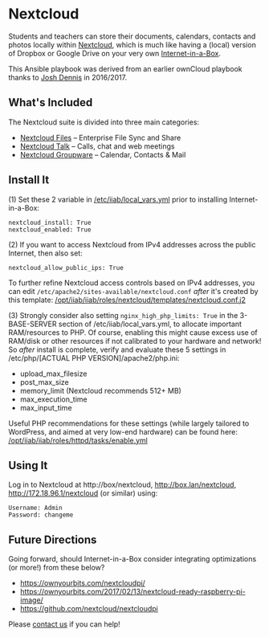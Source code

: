 # Nextcloud

Students and teachers can store their documents, calendars, contacts and photos locally within [Nextcloud](https://nextcloud.com), which is much like having a (local) version of Dropbox or Google Drive on your very own [Internet-in-a-Box](http://internet-in-a-box.org).

This Ansible playbook was derived from an earlier ownCloud playbook thanks to [Josh Dennis](https://github.com/floydianslips) in 2016/2017.

## What's Included

The Nextcloud suite is divided into three main categories:

- [Nextcloud Files](https://nextcloud.com/files/) &ndash; Enterprise File Sync and Share
- [Nextcloud Talk](https://nextcloud.com/talk/) &ndash; Calls, chat and web meetings
- [Nextcloud Groupware](https://nextcloud.com/groupware/) &ndash; Calendar, Contacts & Mail

## Install It

(1) Set these 2 variable in [/etc/iiab/local_vars.yml](http://FAQ.IIAB.IO#What_is_local_vars.yml_and_how_do_I_customize_it.3F) prior to installing Internet-in-a-Box:

    nextcloud_install: True
    nextcloud_enabled: True

(2) If you want to access Nextcloud from IPv4 addresses across the public Internet, then also set:

    nextcloud_allow_public_ips: True

To further refine Nextcloud access controls based on IPv4 addresses, you can edit `/etc/apache2/sites-available/nextcloud.conf` _after_ it's created by this template: [/opt/iiab/iiab/roles/nextcloud/templates/nextcloud.conf.j2](https://github.com/iiab/iiab/blob/master/roles/nextcloud/templates/nextcloud.conf.j2)

(3) Strongly consider also setting `nginx_high_php_limits: True` in the 3-BASE-SERVER section of /etc/iiab/local_vars.yml, to allocate important RAM/resources to PHP.  Of course, enabling this might cause excess use of RAM/disk or other resources if not calibrated to your hardware and network!  So _after_ install is complete, verify and evaluate these 5 settings in /etc/php/[ACTUAL PHP VERSION]/apache2/php.ini:

- upload_max_filesize
- post_max_size
- memory_limit (Nextcloud recommends 512+ MB)
- max_execution_time
- max_input_time

Useful PHP recommendations for these settings (while largely tailored to WordPress, and aimed at very low-end hardware) can be found here: [/opt/iiab/iiab/roles/httpd/tasks/enable.yml](https://github.com/iiab/iiab/blob/master/roles/httpd/tasks/enable.yml#L1-L14)

## Using It

Log in to Nextcloud at http://box/nextcloud, http://box.lan/nextcloud, http://172.18.96.1/nextcloud (or similar) using:

    Username: Admin
    Password: changeme

## Future Directions

Going forward, should Internet-in-a-Box consider integrating optimizations (or more!) from these below?

- https://ownyourbits.com/nextcloudpi/
- https://ownyourbits.com/2017/02/13/nextcloud-ready-raspberry-pi-image/
- https://github.com/nextcloud/nextcloudpi

Please [contact us](http://internet-in-a-box.org/pages/contributing.html) if you can help!
